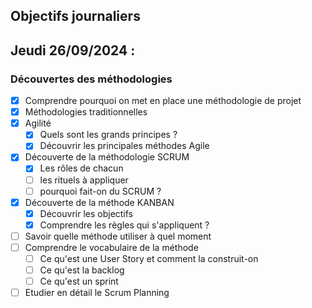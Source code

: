## Objectifs journaliers

## Jeudi 26/09/2024 :

### Découvertes des méthodologies

- [x] Comprendre pourquoi on met en place une méthodologie de projet
- [x] Méthodologies traditionnelles
- [x] Agilité
  - [x] Quels sont les grands principes ?
  - [x] Découvrir les principales méthodes Agile
- [x] Découverte de la méthodologie SCRUM
  - [x] Les rôles de chacun
  - [ ] les rituels à appliquer
  - [ ] pourquoi fait-on du SCRUM ?
- [x] Découverte de la méthode KANBAN
  - [x] Découvrir les objectifs
  - [x] Comprendre les règles qui s'appliquent ?
- [ ] Savoir quelle méthode utiliser à quel moment
- [ ] Comprendre le vocabulaire de la méthode
  - [ ] Ce qu'est une User Story et comment la construit-on
  - [ ] Ce qu'est la backlog
  - [ ] Ce qu'est un sprint
- [ ] Etudier en détail le Scrum Planning